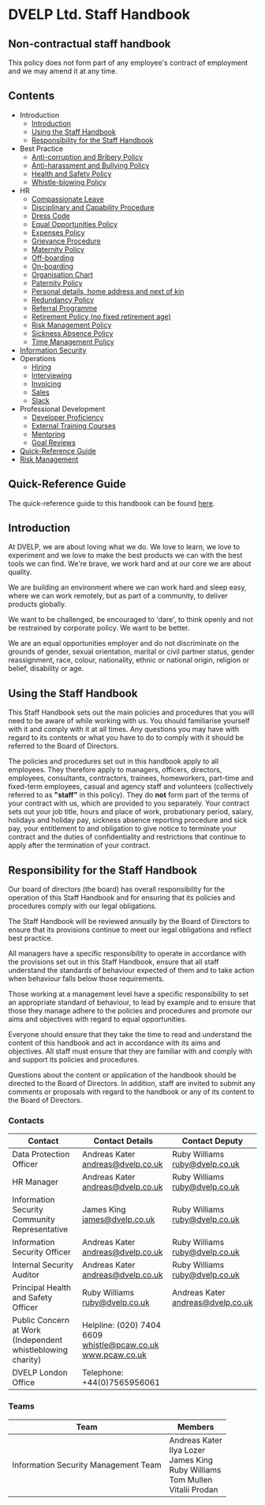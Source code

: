 # DVELP Ltd. Staff Handbook

## Non-contractual staff handbook

This policy does not form part of any employee&#39;s contract of employment and
we may amend it at any time.

## Contents

- Introduction
  - [Introduction](#introduction)
  - [Using the Staff Handbook](#using-the-staff-handbook)
  - [Responsibility for the Staff Handbook](#responsibility-for-the-staff-handbook)
- Best Practice
  - [Anti-corruption and Bribery Policy](best-practice/anti-corruption.md)
  - [Anti-harassment and Bullying Policy](best-practice/anti-harassment.md)
  - [Health and Safety Policy](best-practice/health-and-safety-policy.md)
  - [Whistle-blowing Policy](best-practice/whistle-blowing-policy.md)
- HR
  - [Compassionate Leave](hr/compassionate-leave.md)
  - [Disciplinary and Capability Procedure](hr/disciplinary-procedure.md)
  - [Dress Code](hr/dress-code.md)
  - [Equal Opportunities Policy](hr/equal-opportunities.md)
  - [Expenses Policy](hr/expenses-policy.md)
  - [Grievance Procedure](hr/grievance-procedure.md)
  - [Maternity Policy](hr/maternity-policy.md)
  - [Off-boarding](hr/off-boarding.md)
  - [On-boarding](hr/on-boarding.md)
  - [Organisation Chart](hr/org-chart.md)
  - [Paternity Policy](hr/paternity-policy.md)
  - [Personal details, home address and next of kin](hr/personal-details.md)
  - [Redundancy Policy](hr/redundancy-policy.md)
  - [Referral Programme](hr/referral-programme.md)
  - [Retirement Policy (no fixed retirement age)](hr/retirement-policy.md)
  - [Risk Management Policy](information-security/risk-management.md)
  - [Sickness Absence Policy](hr/absence.md)
  - [Time Management Policy](quick-reference.md#time-management)
- [Information Security](information-security/README.md)
- Operations
  - [Hiring](operations/greenhouse.md)
  - [Interviewing](operations/interviewing.md)
  - [Invoicing](operations/invoicing.md)
  - [Sales](operations/hubspot.md)
  - [Slack](operations/slack.md)
- Professional Development
  - [Developer Proficiency](professional-development/developer-proficiency.md)
  - [External Training Courses](professional-development/external-training-courses.md)
  - [Mentoring](professional-development/mentoring.md)
  - [Goal Reviews](professional-development/goal-reviews.md)
- [Quick-Reference Guide](quick-reference.md)
- [Risk Management](information-security/risk-management.md)

## Quick-Reference Guide

The quick-reference guide to this handbook can be found
[here](quick-reference.md).

## Introduction

At DVELP, we are about loving what we do. We love to learn, we love to
experiment and we love to make the best products we can with the best tools we
can find. We&#39;re brave, we work hard and at our core we are about quality.

We are building an environment where we can work hard and sleep easy, where we
can work remotely, but as part of a community, to deliver products globally.

We want to be challenged, be encouraged to &#39;dare&#39;, to think openly and
not be restrained by corporate policy. We want to be better.

We are an equal opportunities employer and do not discriminate on the grounds of
gender, sexual orientation, marital or civil partner status, gender
reassignment, race, colour, nationality, ethnic or national origin, religion or
belief, disability or age.

## Using the Staff Handbook

This Staff Handbook sets out the main policies and procedures that you will need
to be aware of while working with us. You should familiarise yourself with it
and comply with it at all times. Any questions you may have with regard to its
contents or what you have to do to comply with it should be referred to the
Board of Directors.

The policies and procedures set out in this handbook apply to all employees.
They therefore apply to managers, officers, directors, employees, consultants,
contractors, trainees, homeworkers, part-time and fixed-term employees, casual
and agency staff and volunteers (collectively referred to as
**&quot;staff&quot;** in this policy). They do **not** form part of the terms of
your contract with us, which are provided to you separately. Your contract sets
out your job title, hours and place of work, probationary period, salary,
holidays and holiday pay, sickness absence reporting procedure and sick pay,
your entitlement to and obligation to give notice to terminate your contract and
the duties of confidentiality and restrictions that continue to apply after the
termination of your contract.

## Responsibility for the Staff Handbook

Our board of directors (the board) has overall responsibility for the operation
of this Staff Handbook and for ensuring that its policies and procedures comply
with our legal obligations.

The Staff Handbook will be reviewed annually by the Board of Directors to ensure
that its provisions continue to meet our legal obligations and reflect best
practice.

All managers have a specific responsibility to operate in accordance with the
provisions set out in this Staff Handbook, ensure that all staff understand the
standards of behaviour expected of them and to take action when behaviour falls
below those requirements.

Those working at a management level have a specific responsibility to set an
appropriate standard of behaviour, to lead by example and to ensure that those
they manage adhere to the policies and procedures and promote our aims and
objectives with regard to equal opportunities.

Everyone should ensure that they take the time to read and understand the
content of this handbook and act in accordance with its aims and objectives.
All staff must ensure that they are familiar with and comply with and support
its policies and procedures.

Questions about the content or application of the handbook should be directed to
the Board of Directors. In addition, staff are invited to submit any comments or
proposals with regard to the handbook or any of its content to the Board of
Directors.

### Contacts

| Contact                                                     | Contact Details                                                         | Contact Deputy                          |
| ----------------------------------------------------------- | ----------------------------------------------------------------------- | --------------------------------------- |
| Data Protection Officer                                     | Andreas Kater <br> andreas@dvelp.co.uk                                  | Ruby Williams <br/> ruby@dvelp.co.uk    |
| HR Manager                                                  | Andreas Kater <br/> andreas@dvelp.co.uk                                 | Ruby Williams <br/> ruby@dvelp.co.uk    |
| Information Security Community Representative               | James King <br> james@dvelp.co.uk                                       | Ruby Williams <br/> ruby@dvelp.co.uk    |
| Information Security Officer                                | Andreas Kater <br/> andreas@dvelp.co.uk                                 | Ruby Williams <br/> ruby@dvelp.co.uk    |
| Internal Security Auditor                                   | Andreas Kater <br> andreas@dvelp.co.uk                                  | Ruby Williams <br/> ruby@dvelp.co.uk    |
| Principal Health and Safety Officer                         | Ruby Williams <br/> ruby@dvelp.co.uk                                    | Andreas Kater <br/> andreas@dvelp.co.uk |
| Public Concern at Work (Independent whistleblowing charity) | Helpline: (020) 7404 6609 <br/> whistle@pcaw.co.uk <br/> www.pcaw.co.uk |                                         |
| DVELP London Office                                         | Telephone: +44(0)7565956061                                             |                                         |

### Teams

| Team                                 | Members                                                                                                   |
| ------------------------------------ | --------------------------------------------------------------------------------------------------------- |
| Information Security Management Team | Andreas Kater <br/> Ilya Lozer <br/> James King <br/> Ruby Williams <br/> Tom Mullen <br/> Vitalii Prodan |
